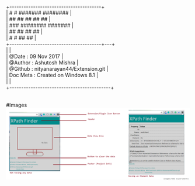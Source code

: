 +---------------------------------------+ <br/>
|	#      #  #######   ########		| <br/>
|	 ##  ##  ##     ## ##				| <br/>
|	  ###    ########  #######			| <br/>
|	 ##  ##  ##        ##				| <br/>
|	#      # ##		   ##				| <br/>
+---------------------------------------+---+ <br/>
|											| <br/>
| @Date		: 09 Nov 2017					| <br/>
| @Author	: Ashutosh Mishra				| <br/>
| @Github	: nityanarayan44/Extension.git	| <br/>
| Doc Meta	: Created on Windows 8.1		| <br/>
|											| <br/>
+-------------------------------------------+ <br/>
 <br/>

#Images
![Extension app image](XPF_ScreenShots/0.png "this image shows the appearence for the extension application.")

